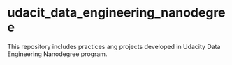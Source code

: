 # udacit_data_engineering_nanodegree
This repository includes practices ang projects developed in Udacity Data Engineering Nanodegree program.
